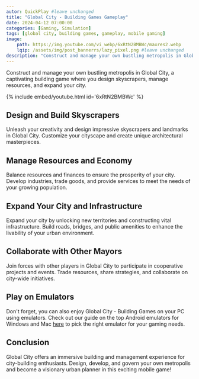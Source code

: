 ```yaml
---
autor: QuickPlay #leave unchanged
title: "Global City - Building Games Gameplay"
date: 2024-04-12 07:00:00
categories: [Gaming, Simulation]
tags: [global city, building games, gameplay, mobile gaming]
image: 
    path: https://img.youtube.com/vi_webp/6xRtN2BMBWc/maxres2.webp 
    lqip: /assets/img/post_bannerrs/lazy_pixel.png #leave unchanged
description: "Construct and manage your own bustling metropolis in Global City, a captivating building game where you design skyscrapers, manage resources, and expand your city. Experience the thrill of urban planning and create the city of your dreams!"
---
```


Construct and manage your own bustling metropolis in Global City, a captivating building game where you design skyscrapers, manage resources, and expand your city.

{% include embed/youtube.html id='6xRtN2BMBWc' %}

## Design and Build Skyscrapers
Unleash your creativity and design impressive skyscrapers and landmarks in Global City. Customize your cityscape and create unique architectural masterpieces.

## Manage Resources and Economy
Balance resources and finances to ensure the prosperity of your city. Develop industries, trade goods, and provide services to meet the needs of your growing population.

## Expand Your City and Infrastructure
Expand your city by unlocking new territories and constructing vital infrastructure. Build roads, bridges, and public amenities to enhance the livability of your urban environment.

## Collaborate with Other Mayors
Join forces with other players in Global City to participate in cooperative projects and events. Trade resources, share strategies, and collaborate on city-wide initiatives.

## Play on Emulators
Don't forget, you can also enjoy Global City - Building Games on your PC using emulators. Check out our guide on the top Android emulators for Windows and Mac [here](https://quickplaymobile.github.io/posts/Top-10-Best-Android-Emulators-for-Windows-and-Mac/) to pick the right emulator for your gaming needs.

## Conclusion
Global City offers an immersive building and management experience for city-building enthusiasts. Design, develop, and govern your own metropolis and become a visionary urban planner in this exciting mobile game!

